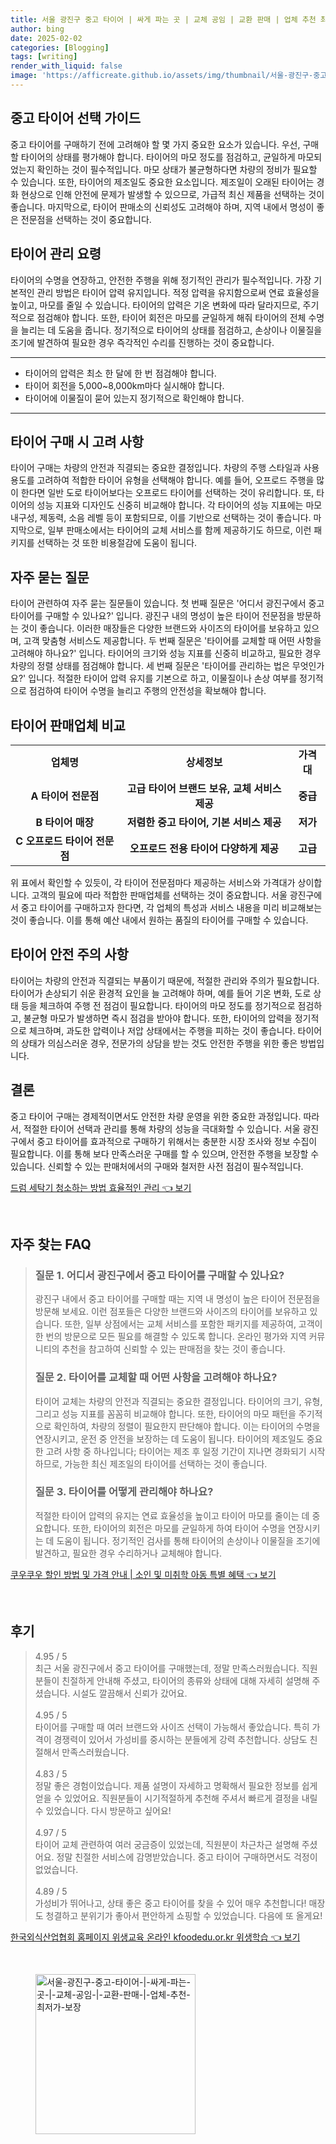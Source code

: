 ```yaml
---
title: 서울 광진구 중고 타이어 | 싸게 파는 곳 | 교체 공임 | 교환 판매 | 업체 추천 최저가 보장
author: bing
date: 2025-02-02
categories: [Blogging]
tags: [writing]
render_with_liquid: false
image: 'https://afficreate.github.io/assets/img/thumbnail/서울-광진구-중고-타이어-|-싸게-파는-곳-|-교체-공임-|-교환-판매-|-업체-추천-최저가-보장.webp'
---
```



<h2 id='중고 타이어 선택 가이드'>중고 타이어 선택 가이드</h2>

<p>중고 타이어를 구매하기 전에 고려해야 할 몇 가지 중요한 요소가 있습니다. 우선, 구매할 타이어의 상태를 평가해야 합니다. 타이어의 마모 정도를 점검하고, 균일하게 마모되었는지 확인하는 것이 필수적입니다. 마모 상태가 불균형하다면 차량의 정비가 필요할 수 있습니다. 또한, 타이어의 제조일도 중요한 요소입니다. 제조일이 오래된 타이어는 경화 현상으로 인해 안전에 문제가 발생할 수 있으므로, 가급적 최신 제품을 선택하는 것이 좋습니다. 마지막으로, 타이어 판매소의 신뢰성도 고려해야 하며, 지역 내에서 명성이 좋은 전문점을 선택하는 것이 중요합니다.</p>

<h2 id='타이어 관리 요령'>타이어 관리 요령</h2>

<p>타이어의 수명을 연장하고, 안전한 주행을 위해 정기적인 관리가 필수적입니다. 가장 기본적인 관리 방법은 타이어 압력 유지입니다. 적정 압력을 유지함으로써 연료 효율성을 높이고, 마모를 줄일 수 있습니다. 타이어의 압력은 기온 변화에 따라 달라지므로, 주기적으로 점검해야 합니다. 또한, 타이어 회전은 마모를 균일하게 해줘 타이어의 전체 수명을 늘리는 데 도움을 줍니다. 정기적으로 타이어의 상태를 점검하고, 손상이나 이물질을 조기에 발견하여 필요한 경우 즉각적인 수리를 진행하는 것이 중요합니다.</p>

<hr />

<ul>
    <li>타이어의 압력은 최소 한 달에 한 번 점검해야 합니다.</li>
    <li>타이어 회전을 5,000~8,000km마다 실시해야 합니다.</li>
    <li>타이어에 이물질이 묻어 있는지 정기적으로 확인해야 합니다.</li>
</ul>

<hr />

<h2 id='타이어 구매 시 고려 사항'>타이어 구매 시 고려 사항</h2>

<p>타이어 구매는 차량의 안전과 직결되는 중요한 결정입니다. 차량의 주행 스타일과 사용 용도를 고려하여 적합한 타이어 유형을 선택해야 합니다. 예를 들어, 오프로드 주행을 많이 한다면 일반 도로 타이어보다는 오프로드 타이어를 선택하는 것이 유리합니다. 또, 타이어의 성능 지표와 디자인도 신중히 비교해야 합니다. 각 타이어의 성능 지표에는 마모 내구성, 제동력, 소음 레벨 등이 포함되므로, 이를 기반으로 선택하는 것이 좋습니다. 마지막으로, 일부 판매소에서는 타이어의 교체 서비스를 함께 제공하기도 하므로, 이런 패키지를 선택하는 것 또한 비용절감에 도움이 됩니다.</p>

<h2 id='자주 묻는 질문'>자주 묻는 질문</h2>

<p>타이어 관련하여 자주 묻는 질문들이 있습니다. 첫 번째 질문은 '어디서 광진구에서 중고 타이어를 구매할 수 있나요?' 입니다. 광진구 내의 명성이 높은 타이어 전문점을 방문하는 것이 좋습니다. 이러한 매장들은 다양한 브랜드와 사이즈의 타이어를 보유하고 있으며, 고객 맞춤형 서비스도 제공합니다. 두 번째 질문은 '타이어를 교체할 때 어떤 사항을 고려해야 하나요?' 입니다. 타이어의 크기와 성능 지표를 신중히 비교하고, 필요한 경우 차량의 정렬 상태를 점검해야 합니다. 세 번째 질문은 '타이어를 관리하는 법은 무엇인가요?' 입니다. 적절한 타이어 압력 유지를 기본으로 하고, 이물질이나 손상 여부를 정기적으로 점검하여 타이어 수명을 늘리고 주행의 안전성을 확보해야 합니다.</p>

<h2 id='타이어 판매업체 비교'>타이어 판매업체 비교</h2>

<table>
    <tr>
        <td style="text-align: center; height: 17px;"><b>업체명</b></td>
        <td style="text-align: center; height: 17px;"><b>상세정보</b></td>
        <td style="text-align: center; height: 17px;"><b>가격대</b></td>
    </tr>
    <tr>
        <td style="text-align: center; height: 17px;"><b>A 타이어 전문점</b></td>
        <td style="text-align: center; height: 17px;"><b>고급 타이어 브랜드 보유, 교체 서비스 제공</b></td>
        <td style="text-align: center; height: 17px;"><b>중급</b></td>
    </tr>
    <tr>
        <td style="text-align: center; height: 17px;"><b>B 타이어 매장</b></td>
        <td style="text-align: center; height: 17px;"><b>저렴한 중고 타이어, 기본 서비스 제공</b></td>
        <td style="text-align: center; height: 17px;"><b>저가</b></td>
    </tr>
    <tr>
        <td style="text-align: center; height: 17px;"><b>C 오프로드 타이어 전문점</b></td>
        <td style="text-align: center; height: 17px;"><b>오프로드 전용 타이어 다양하게 제공</b></td>
        <td style="text-align: center; height: 17px;"><b>고급</b></td>
    </tr>
</table>

<p>위 표에서 확인할 수 있듯이, 각 타이어 전문점마다 제공하는 서비스와 가격대가 상이합니다. 고객의 필요에 따라 적합한 판매업체를 선택하는 것이 중요합니다. 서울 광진구에서 중고 타이어를 구매하고자 한다면, 각 업체의 특성과 서비스 내용을 미리 비교해보는 것이 좋습니다. 이를 통해 예산 내에서 원하는 품질의 타이어를 구매할 수 있습니다.</p>

<h2 id='타이어 안전 주의 사항'>타이어 안전 주의 사항</h2>

<p>타이어는 차량의 안전과 직결되는 부품이기 때문에, 적절한 관리와 주의가 필요합니다. 타이어가 손상되기 쉬운 환경적 요인을 늘 고려해야 하며, 예를 들어 기온 변화, 도로 상태 등을 체크하여 주행 전 점검이 필요합니다. 타이어의 마모 정도를 정기적으로 점검하고, 불균형 마모가 발생하면 즉시 점검을 받아야 합니다. 또한, 타이어의 압력을 정기적으로 체크하며, 과도한 압력이나 저압 상태에서는 주행을 피하는 것이 좋습니다. 타이어의 상태가 의심스러운 경우, 전문가의 상담을 받는 것도 안전한 주행을 위한 좋은 방법입니다.</p>

<h2 id='결론'>결론</h2>

<p>중고 타이어 구매는 경제적이면서도 안전한 차량 운영을 위한 중요한 과정입니다. 따라서, 적절한 타이어 선택과 관리를 통해 차량의 성능을 극대화할 수 있습니다. 서울 광진구에서 중고 타이어를 효과적으로 구매하기 위해서는 충분한 시장 조사와 정보 수집이 필요합니다. 이를 통해 보다 만족스러운 구매를 할 수 있으며, 안전한 주행을 보장할 수 있습니다. 신뢰할 수 있는 판매처에서의 구매와 철저한 사전 점검이 필수적입니다.</p>


<p><a class="click-button" title="드럼 세탁기 청소하는 방법 효율적인 관리" href="https://afficreate.github.io/posts/%EB%93%9C%EB%9F%BC-%EC%84%B8%ED%83%81%EA%B8%B0-%EC%B2%AD%EC%86%8C%ED%95%98%EB%8A%94-%EB%B0%A9%EB%B2%95-%ED%9A%A8%EC%9C%A8%EC%A0%81%EC%9D%B8-%EA%B4%80%EB%A6%AC/" rel="dofollow">드럼 세탁기 청소하는 방법 효율적인 관리 👈 보기</a></p><br>
<h2 id='자주_찾는_FAQ'>자주 찾는 FAQ</h2>
<div itemscope="" itemtype="https://schema.org/FAQPage"> 
<blockquote> 
<div itemscope="" itemprop="mainEntity" itemtype="https://schema.org/Question"> 
<h3 itemprop="name">질문 1. 어디서 광진구에서 중고 타이어를 구매할 수 있나요?</h3> 
<div itemscope="" itemprop="acceptedAnswer" itemtype="https://schema.org/Answer"> 
<span itemprop="text"> 
<p>광진구 내에서 중고 타이어를 구매할 때는 지역 내 명성이 높은 타이어 전문점을 방문해 보세요. 이런 점포들은 다양한 브랜드와 사이즈의 타이어를 보유하고 있습니다. 또한, 일부 상점에서는 교체 서비스를 포함한 패키지를 제공하여, 고객이 한 번의 방문으로 모든 필요를 해결할 수 있도록 합니다. 온라인 평가와 지역 커뮤니티의 추천을 참고하여 신뢰할 수 있는 판매점을 찾는 것이 좋습니다.</p> 
</span> 
</div> 
</div> 
<div itemscope="" itemprop="mainEntity" itemtype="https://schema.org/Question"> 
<h3 itemprop="name">질문 2. 타이어를 교체할 때 어떤 사항을 고려해야 하나요?</h3> 
<div itemscope="" itemprop="acceptedAnswer" itemtype="https://schema.org/Answer"> 
<span itemprop="text"> 
<p>타이어 교체는 차량의 안전과 직결되는 중요한 결정입니다. 타이어의 크기, 유형, 그리고 성능 지표를 꼼꼼히 비교해야 합니다. 또한, 타이어의 마모 패턴을 주기적으로 확인하여, 차량의 정렬이 필요한지 판단해야 합니다. 이는 타이어의 수명을 연장시키고, 운전 중 안전을 보장하는 데 도움이 됩니다. 타이어의 제조일도 중요한 고려 사항 중 하나입니다; 타이어는 제조 후 일정 기간이 지나면 경화되기 시작하므로, 가능한 최신 제조일의 타이어를 선택하는 것이 좋습니다.</p> 
</span> 
</div> 
</div> 
<div itemscope="" itemprop="mainEntity" itemtype="https://schema.org/Question"> 
<h3 itemprop="name">질문 3. 타이어를 어떻게 관리해야 하나요?</h3> 
<div itemscope="" itemprop="acceptedAnswer" itemtype="https://schema.org/Answer"> 
<span itemprop="text"> 
<p>적절한 타이어 압력의 유지는 연료 효율성을 높이고 타이어 마모를 줄이는 데 중요합니다. 또한, 타이어의 회전은 마모를 균일하게 하여 타이어 수명을 연장시키는 데 도움이 됩니다. 정기적인 검사를 통해 타이어의 손상이나 이물질을 조기에 발견하고, 필요한 경우 수리하거나 교체해야 합니다.</p> 
</span> 
</div> 
</div> 
</blockquote> 
</div>
<p><a class="click-button" title="쿠우쿠우 할인 방법 및 가격 안내 | 소인 및 미취학 아동 특별 혜택" href="https://afficreate.github.io/posts/%EC%BF%A0%EC%9A%B0%EC%BF%A0%EC%9A%B0-%ED%95%A0%EC%9D%B8-%EB%B0%A9%EB%B2%95-%EB%B0%8F-%EA%B0%80%EA%B2%A9-%EC%95%88%EB%82%B4-%EC%86%8C%EC%9D%B8-%EB%B0%8F-%EB%AF%B8%EC%B7%A8%ED%95%99-%EC%95%84%EB%8F%99-%ED%8A%B9%EB%B3%84-%ED%98%9C%ED%83%9D/" rel="dofollow">쿠우쿠우 할인 방법 및 가격 안내 | 소인 및 미취학 아동 특별 혜택 👈 보기</a></p><br>
<h2 id='후기'>후기</h2>
<div itemscope itemtype="https://schema.org/Product">
  <blockquote>
  <div itemprop="review" itemscope itemtype="https://schema.org/Review">
      <div itemprop="reviewRating" itemscope itemtype="https://schema.org/Rating"> <span itemprop="ratingValue">4.95</span> / <span itemprop="bestRating">5</span> </div>
      <span itemprop="reviewBody">최근 서울 광진구에서 중고 타이어를 구매했는데, 정말 만족스러웠습니다. 직원분들이 친절하게 안내해 주셨고, 타이어의 종류와 상태에 대해 자세히 설명해 주셨습니다. 시설도 깔끔해서 신뢰가 갔어요.</span>
  </div>
  <br>
  <div itemprop="review" itemscope itemtype="https://schema.org/Review">
      <div itemprop="reviewRating" itemscope itemtype="https://schema.org/Rating"> <span itemprop="ratingValue">4.95</span> / <span itemprop="bestRating">5</span> </div>
      <span itemprop="reviewBody">타이어를 구매할 때 여러 브랜드와 사이즈 선택이 가능해서 좋았습니다. 특히 가격이 경쟁력이 있어서 가성비를 중시하는 분들에게 강력 추천합니다. 상담도 친절해서 만족스러웠습니다.</span>
  </div>
  <br>
  <div itemprop="review" itemscope itemtype="https://schema.org/Review">
      <div itemprop="reviewRating" itemscope itemtype="https://schema.org/Rating"> <span itemprop="ratingValue">4.83</span> / <span itemprop="bestRating">5</span> </div>
      <span itemprop="reviewBody">정말 좋은 경험이었습니다. 제품 설명이 자세하고 명확해서 필요한 정보를 쉽게 얻을 수 있었어요. 직원분들이 시기적절하게 추천해 주셔서 빠르게 결정을 내릴 수 있었습니다. 다시 방문하고 싶어요!</span>
  </div>
  <br>
  <div itemprop="review" itemscope itemtype="https://schema.org/Review">
      <div itemprop="reviewRating" itemscope itemtype="https://schema.org/Rating"> <span itemprop="ratingValue">4.97</span> / <span itemprop="bestRating">5</span> </div>
      <span itemprop="reviewBody">타이어 교체 관련하여 여러 궁금증이 있었는데, 직원분이 차근차근 설명해 주셨어요. 정말 친절한 서비스에 감명받았습니다. 중고 타이어 구매하면서도 걱정이 없었습니다.</span>
  </div>
  <br>
  <div itemprop="review" itemscope itemtype="https://schema.org/Review">
      <div itemprop="reviewRating" itemscope itemtype="https://schema.org/Rating"> <span itemprop="ratingValue">4.89</span> / <span itemprop="bestRating">5</span> </div>
      <span itemprop="reviewBody">가성비가 뛰어나고, 상태 좋은 중고 타이어를 찾을 수 있어 매우 추천합니다! 매장도 청결하고 분위기가 좋아서 편안하게 쇼핑할 수 있었습니다. 다음에 또 올게요!</span>
  </div>
  </blockquote>
</div>
<p><a class="click-button" title="한국외식산업협회 홈페이지 위생교육 온라인 kfoodedu.or.kr 위생학습" href="https://afficreate.github.io/posts/%ED%95%9C%EA%B5%AD%EC%99%B8%EC%8B%9D%EC%82%B0%EC%97%85%ED%98%91%ED%9A%8C-%ED%99%88%ED%8E%98%EC%9D%B4%EC%A7%80-%EC%9C%84%EC%83%9D%EA%B5%90%EC%9C%A1-%EC%98%A8%EB%9D%BC%EC%9D%B8-kfoodedu.or.kr-%EC%9C%84%EC%83%9D%ED%95%99%EC%8A%B5/" rel="dofollow">한국외식산업협회 홈페이지 위생교육 온라인 kfoodedu.or.kr 위생학습 👈 보기</a></p><br>
<figure class="image"><img src="https://afficreate.github.io/assets/img/thumbnail/서울-광진구-중고-타이어-|-싸게-파는-곳-|-교체-공임-|-교환-판매-|-업체-추천-최저가-보장.webp" alt="서울-광진구-중고-타이어-|-싸게-파는-곳-|-교체-공임-|-교환-판매-|-업체-추천-최저가-보장" width="256" height="256"></figure>
